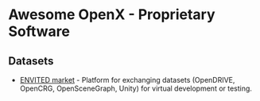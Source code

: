 # Awesome OpenX - Proprietary Software

## Datasets

- [ENVITED market](https://envited.market) - Platform for exchanging datasets (OpenDRIVE, OpenCRG, OpenSceneGraph, Unity) for virtual development or testing.
